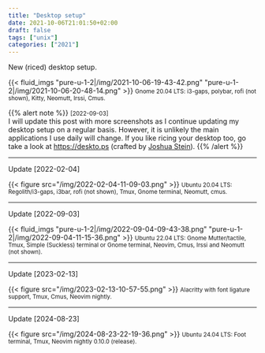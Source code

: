 ```yaml
---
title: "Desktop setup"
date: 2021-10-06T21:01:50+02:00
draft: false
tags: ["unix"]
categories: ["2021"]
---
```


New (riced) desktop setup.

{{< fluid_imgs
  "pure-u-1-2|/img/2021-10-06-19-43-42.png"
  "pure-u-1-2|/img/2021-10-06-20-48-14.png" >}}
<small> Gnome 20.04 LTS: i3-gaps, polybar, rofi (not shown), Kitty, Neomutt, Irssi, Cmus.</small>


{{% alert note %}}
<small>[2022-09-03]</small><br>
I will update this post with more screenshots as I continue updating my desktop setup on a regular basis. However, it is unlikely the main applications I use daily will change. If you like ricing your desktop too, go take a look at <https://deskto.ps> (crafted by [Joshua Stein](https://jcs.org)).
{{% /alert %}}

---

Update [2022-02-04]

{{< figure src="/img/2022-02-04-11-09-03.png" >}}
<small> Ubuntu 20.04 LTS: Regolith/i3-gaps, i3bar, rofi (not shown), Tmux, Gnome terminal, Neomutt, cmus.</small>

---

Update [2022-09-03]

{{< fluid_imgs
  "pure-u-1-2|/img/2022-09-04-09-43-38.png"
  "pure-u-1-2|/img/2022-09-04-11-15-36.png" >}}
<small>Ubuntu 22.04 LTS: Gnome Mutter/tactile, Tmux, Simple (Suckless) terminal or Gnome terminal, Neovim, Cmus, Irssi and Neomutt (not shown).</small>

---

Update [2023-02-13]

{{< figure src="/img/2023-02-13-10-57-55.png" >}}
<small>Alacritty with font ligature support, Tmux, Cmus, Neovim nightly.</small>

---

Update [2024-08-23]

{{< figure src="/img/2024-08-23-22-19-36.png" >}}
<small>Ubuntu 24.04 LTS: Foot terminal, Tmux, Neovim nightly 0.10.0 (release).</small>
